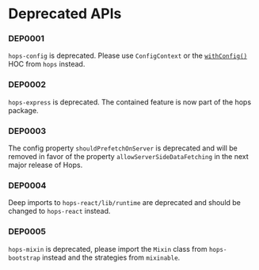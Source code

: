 # Deprecated APIs

### DEP0001

`hops-config` is deprecated. Please use `ConfigContext` or the [`withConfig()`](https://github.com/xing/hops#withconfigcomponent) HOC from `hops` instead.

### DEP0002

`hops-express` is deprecated. The contained feature is now part of the hops package.

### DEP0003

The config property `shouldPrefetchOnServer` is deprecated and will be removed in favor of the property `allowServerSideDataFetching` in the next major release of Hops.

### DEP0004

Deep imports to `hops-react/lib/runtime` are deprecated and should be changed to `hops-react` instead.

### DEP0005

`hops-mixin` is deprecated, please import the `Mixin` class from `hops-bootstrap` instead and the strategies from `mixinable`.
